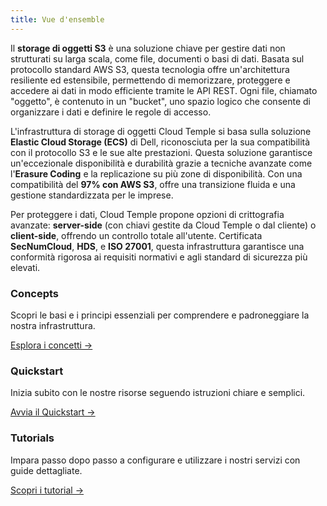 ```yaml
---
title: Vue d'ensemble
---
```


Il **storage di oggetti S3** è una soluzione chiave per gestire dati non strutturati su larga scala, come file, documenti o basi di dati. Basata sul protocollo standard AWS S3, questa tecnologia offre un'architettura resiliente ed estensibile, permettendo di memorizzare, proteggere e accedere ai dati in modo efficiente tramite le API REST. Ogni file, chiamato "oggetto", è contenuto in un "bucket", uno spazio logico che consente di organizzare i dati e definire le regole di accesso.

L'infrastruttura di storage di oggetti Cloud Temple si basa sulla soluzione **Elastic Cloud Storage (ECS)** di Dell, riconosciuta per la sua compatibilità con il protocollo S3 e le sue alte prestazioni. Questa soluzione garantisce un'eccezionale disponibilità e durabilità grazie a tecniche avanzate come l'**Erasure Coding** e la replicazione su più zone di disponibilità. Con una compatibilità del **97% con AWS S3**, offre una transizione fluida e una gestione standardizzata per le imprese.

Per proteggere i dati, Cloud Temple propone opzioni di crittografia avanzate: **server-side** (con chiavi gestite da Cloud Temple o dal cliente) o **client-side**, offrendo un controllo totale all'utente. Certificata **SecNumCloud**, **HDS**, e **ISO 27001**, questa infrastruttura garantisce una conformità rigorosa ai requisiti normativi e agli standard di sicurezza più elevati.


<div class="card-grid">
  <div class="card">
    <h3>Concepts</h3>
    <p>Scopri le basi e i principi essenziali per comprendere e padroneggiare la nostra infrastruttura.</p>
    <a href="concepts" class="card-link">Esplora i concetti &rarr;</a>
  </div>
  <div class="card">
    <h3>Quickstart</h3>
    <p>Inizia subito con le nostre risorse seguendo istruzioni chiare e semplici.</p>
    <a href="quickstart" class="card-link">Avvia il Quickstart &rarr;</a>
  </div>
    <div class="card">
    <h3>Tutorials</h3>
    <p>Impara passo dopo passo a configurare e utilizzare i nostri servizi con guide dettagliate.</p>
    <a href="tutorials" class="card-link">Scopri i tutorial &rarr;</a>
  </div>
</div>